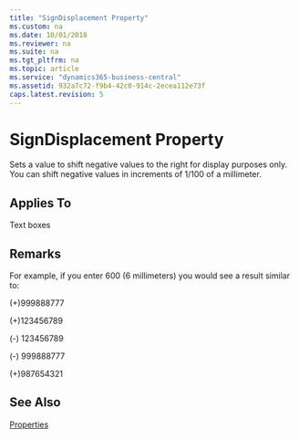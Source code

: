 ```yaml
---
title: "SignDisplacement Property"
ms.custom: na
ms.date: 10/01/2018
ms.reviewer: na
ms.suite: na
ms.tgt_pltfrm: na
ms.topic: article
ms.service: "dynamics365-business-central"
ms.assetid: 932a7c72-f9b4-42c0-914c-2ecea112e73f
caps.latest.revision: 5
---
```


 

# SignDisplacement Property
Sets a value to shift negative values to the right for display purposes only. You can shift negative values in increments of 1/100 of a millimeter.  
  
## Applies To  
 Text boxes  
  
## Remarks  
 For example, if you enter 600 (6 millimeters) you would see a result similar to:  
  
 (+)999888777  
  
 (+)123456789  
  
 (-) 123456789  
  
 (-) 999888777  
  
 (+)987654321  
  
## See Also  
 [Properties](devenv-properties.md)